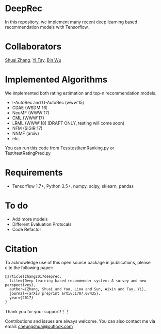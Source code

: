 # DeepRec
In this repository, we implement many recent deep learning based recommendation models with Tensorflow.


# Collaborators
[Shuai Zhang](https://sites.google.com/view/shuaizhang/home), [Yi Tay](https://sites.google.com/view/yitay/home), [Bin Wu](https://wubinzzu.github.io/)


# Implemented Algorithms
We implemented both rating estimation and top-n recommendation models.
* I-AutoRec and U-AutoRec (www'15)
* CDAE (WSDM'16)
* NeuMF (WWW'17)
* CML (WWW'17)
* LRML (WWW'18) (DRAFT ONLY, testing will come soon)
* NFM (SIGIR'17)
* NNMF (arxiv)
* etc.

You can run this code from Test/testItemRanking.py or Test/testRatingPred.py

# Requirements
* Tensorflow 1.7+, Python 3.5+, numpy, scipy, sklearn, pandas

# To do
* Add more models
* Different Evaluation Protocals
* Code Refactor

# Citation

To acknowledge use of this open source package in publications, please cite the
following paper:

```
@article{zhang2017deeprec,
  title={Deep learning based recommender system: A survey and new perspectives},
  author={Zhang, Shuai and Yao, Lina and Sun, Aixin and Tay, Yi},
  journal={arXiv preprint arXiv:1707.07435},
  year={2017}
}
```
Thank you for your support!！！


Contributions and issues are always welcome. You can also contact me via email: cheungshuai@outlook.com
